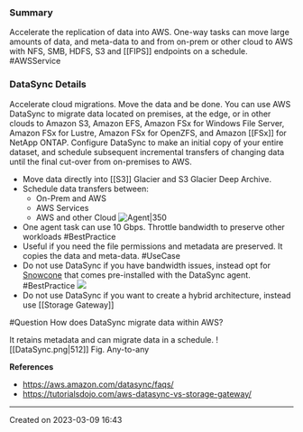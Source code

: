 ### Summary

Accelerate the replication of data into AWS. One-way tasks can move large amounts of data, and meta-data to and from on-prem or other cloud to AWS with NFS, SMB, HDFS, S3 and [[FIPS]] endpoints on a schedule. #AWSService 


### DataSync Details
Accelerate cloud migrations. Move the data and be done.
You can use AWS DataSync to migrate data located on premises, at the edge, or in other clouds to Amazon S3, Amazon EFS, Amazon FSx for Windows File Server, Amazon FSx for Lustre, Amazon FSx for OpenZFS, and Amazon [[FSx]] for NetApp ONTAP. Configure DataSync to make an initial copy of your entire dataset, and schedule subsequent incremental transfers of changing data until the final cut-over from on-premises to AWS.
- Move data directly into [[S3]] Glacier and S3 Glacier Deep Archive.
- Schedule data transfers between:
	- On-Prem and AWS
	- AWS Services
	- AWS and other Cloud
![Agent|350](DataSync%20Agent%20Console.png)
- One agent task can use 10 Gbps. Throttle bandwidth to preserve other workloads #BestPractice 
- Useful if you need the file permissions and metadata are preserved. It copies the data and meta-data. #UseCase 
- Do not use DataSync if you have bandwidth issues, instead opt for [Snowcone](Snow%20Family.md#Snowcone) that comes pre-installed with the DataSync agent. #BestPractice 
![](DataSync%20Agent%20to%20AWS%20DataSync.png)
- Do not use DataSync if you want to create a hybrid architecture, instead use [[Storage Gateway]]

#Question How does DataSync migrate data within AWS?

It retains metadata and can migrate data in a schedule.
![[DataSync.png|512]]
Fig. Any-to-any


**References**
-  https://aws.amazon.com/datasync/faqs/
- https://tutorialsdojo.com/aws-datasync-vs-storage-gateway/

---
Created on 2023-03-09 16:43